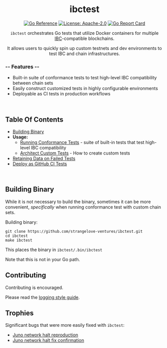 <div align="center">
<h1>ibctest</h1>

[![Go Reference](https://pkg.go.dev/badge/github.com/strangelove-ventures/ibctest@main.svg)](https://pkg.go.dev/github.com/strangelove-ventures/ibctest@main)
[![License: Apache-2.0](https://img.shields.io/github/license/strangelove-ventures/ibctest.svg?style=flat-square)](https://github.com/strangelove-ventures/ibctest/blob/main/create-test-readme/LICENSE)
[![Go Report Card](https://goreportcard.com/badge/github.com/strangelove-ventures/ibctest)](https://goreportcard.com/report/github.com/strangelove-ventures/ibctest)



`ibctest` orchestrates Go tests that utilize Docker containers for multiple
[IBC](https://docs.cosmos.network/master/ibc/overview.html)-compatible blockchains.

It allows users to quickly spin up custom testnets and dev environments to test IBC and chain infrastructures.
</div>

### -- Features --

- Built-in suite of conformance tests to test high-level IBC compatibility between chain sets
- Easily construct customized tests in highly configurable environments
- Deployable as CI tests in production workflows

<br>

## Table Of Contents
- [Building Binary](#building-binary)
- **Usage:**
    - [Running Conformance Tests](./docs/conformanceTests.md) - suite of built-in tests that test high-level IBC compatibility
    - [Architect Custom Tests](./docs/architectCustomTests.md) - How to create custom tests
- [Retaining Data on Failed Tests](./docs/retainingDataOnFailedTests.md)
- [Deploy as GitHub CI Tests](./docs/ciTests.md)


<br>


## Building Binary

While it is not necessary to build the binary, sometimes it can be more convenient, *specifically* when running conformance test with custom chain sets. 

Building binary:
```shell
git clone https://github.com/strangelove-ventures/ibctest.git
cd ibctest
make ibctest
```

This places the binary in `ibctest/.bin/ibctest`

Note that this is not in your Go path.


## Contributing

Contributing is encouraged.

Please read the [logging style guide](./docs/logging.md).

## Trophies

Significant bugs that were more easily fixed with `ibctest`:

- [Juno network halt reproduction](https://github.com/strangelove-ventures/ibctest/pull/7)
- [Juno network halt fix confirmation](https://github.com/strangelove-ventures/ibctest/pull/8)